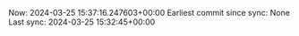 Now: 2024-03-25 15:37:16.247603+00:00 Earliest commit since sync: None Last sync: 2024-03-25 15:32:45+00:00

